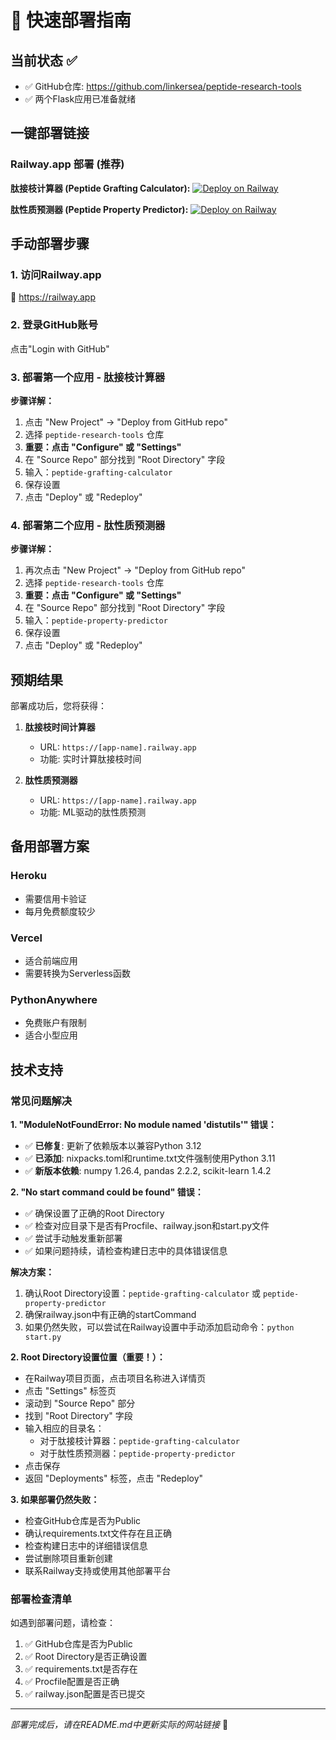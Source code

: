 # 🚀 快速部署指南

## 当前状态 ✅
- ✅ GitHub仓库: https://github.com/linkersea/peptide-research-tools
- ✅ 两个Flask应用已准备就绪

## 一键部署链接

### Railway.app 部署 (推荐)

**肽接枝计算器 (Peptide Grafting Calculator):**
[![Deploy on Railway](https://railway.app/button.svg)](https://railway.app/new/template?template=https://github.com/linkersea/peptide-research-tools&envs=&envs=&envs=&envs=)

**肽性质预测器 (Peptide Property Predictor):**
[![Deploy on Railway](https://railway.app/button.svg)](https://railway.app/new/template?template=https://github.com/linkersea/peptide-research-tools&envs=&envs=&envs=&envs=)

## 手动部署步骤

### 1. 访问Railway.app
🔗 https://railway.app

### 2. 登录GitHub账号
点击"Login with GitHub"

### 3. 部署第一个应用 - 肽接枝计算器

**步骤详解：**
1. 点击 "New Project" → "Deploy from GitHub repo"
2. 选择 `peptide-research-tools` 仓库
3. **重要：点击 "Configure" 或 "Settings"**
4. 在 "Source Repo" 部分找到 "Root Directory" 字段
5. 输入：`peptide-grafting-calculator`
6. 保存设置
7. 点击 "Deploy" 或 "Redeploy"

### 4. 部署第二个应用 - 肽性质预测器

**步骤详解：**
1. 再次点击 "New Project" → "Deploy from GitHub repo"  
2. 选择 `peptide-research-tools` 仓库
3. **重要：点击 "Configure" 或 "Settings"**
4. 在 "Source Repo" 部分找到 "Root Directory" 字段
5. 输入：`peptide-property-predictor`
6. 保存设置
7. 点击 "Deploy" 或 "Redeploy"

## 预期结果

部署成功后，您将获得：

1. **肽接枝时间计算器**
   - URL: `https://[app-name].railway.app`
   - 功能: 实时计算肽接枝时间

2. **肽性质预测器**
   - URL: `https://[app-name].railway.app`
   - 功能: ML驱动的肽性质预测

## 备用部署方案

### Heroku
- 需要信用卡验证
- 每月免费额度较少

### Vercel
- 适合前端应用
- 需要转换为Serverless函数

### PythonAnywhere
- 免费账户有限制
- 适合小型应用

## 技术支持

### 常见问题解决

**1. "ModuleNotFoundError: No module named 'distutils'" 错误：**
- ✅ **已修复**: 更新了依赖版本以兼容Python 3.12
- ✅ **已添加**: nixpacks.toml和runtime.txt文件强制使用Python 3.11
- ✅ **新版本依赖**: numpy 1.26.4, pandas 2.2.2, scikit-learn 1.4.2

**2. "No start command could be found" 错误：**
- ✅ 确保设置了正确的Root Directory
- ✅ 检查对应目录下是否有Procfile、railway.json和start.py文件
- ✅ 尝试手动触发重新部署
- ✅ 如果问题持续，请检查构建日志中的具体错误信息

**解决方案：**
1. 确认Root Directory设置：`peptide-grafting-calculator` 或 `peptide-property-predictor`
2. 确保railway.json中有正确的startCommand
3. 如果仍然失败，可以尝试在Railway设置中手动添加启动命令：`python start.py`

**2. Root Directory设置位置（重要！）：**
- 在Railway项目页面，点击项目名称进入详情页
- 点击 "Settings" 标签页
- 滚动到 "Source Repo" 部分
- 找到 "Root Directory" 字段
- 输入相应的目录名：
  - 对于肽接枝计算器：`peptide-grafting-calculator`
  - 对于肽性质预测器：`peptide-property-predictor`
- 点击保存
- 返回 "Deployments" 标签，点击 "Redeploy" 

**3. 如果部署仍然失败：**
- 检查GitHub仓库是否为Public
- 确认requirements.txt文件存在且正确
- 检查构建日志中的详细错误信息
- 尝试删除项目重新创建
- 联系Railway支持或使用其他部署平台

### 部署检查清单

如遇到部署问题，请检查：
1. ✅ GitHub仓库是否为Public
2. ✅ Root Directory是否正确设置
3. ✅ requirements.txt是否存在
4. ✅ Procfile配置是否正确
5. ✅ railway.json配置是否已提交

---
*部署完成后，请在README.md中更新实际的网站链接* 📝
